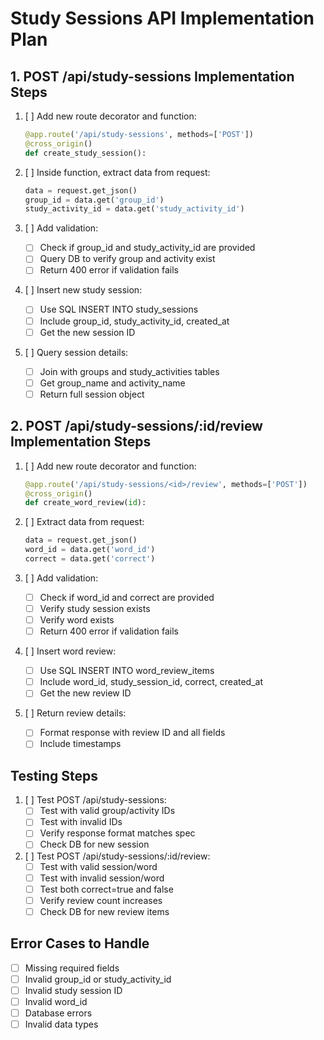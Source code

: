 # Study Sessions API Implementation Plan

## 1. POST /api/study-sessions Implementation Steps

1. [ ] Add new route decorator and function:
   ```python
   @app.route('/api/study-sessions', methods=['POST'])
   @cross_origin()
   def create_study_session():
   ```

2. [ ] Inside function, extract data from request:
   ```python
   data = request.get_json()
   group_id = data.get('group_id')
   study_activity_id = data.get('study_activity_id')
   ```

3. [ ] Add validation:
   - [ ] Check if group_id and study_activity_id are provided
   - [ ] Query DB to verify group and activity exist
   - [ ] Return 400 error if validation fails

4. [ ] Insert new study session:
   - [ ] Use SQL INSERT INTO study_sessions
   - [ ] Include group_id, study_activity_id, created_at
   - [ ] Get the new session ID

5. [ ] Query session details:
   - [ ] Join with groups and study_activities tables
   - [ ] Get group_name and activity_name
   - [ ] Return full session object

## 2. POST /api/study-sessions/:id/review Implementation Steps

1. [ ] Add new route decorator and function:
   ```python
   @app.route('/api/study-sessions/<id>/review', methods=['POST'])
   @cross_origin() 
   def create_word_review(id):
   ```

2. [ ] Extract data from request:
   ```python
   data = request.get_json()
   word_id = data.get('word_id')
   correct = data.get('correct')
   ```

3. [ ] Add validation:
   - [ ] Check if word_id and correct are provided
   - [ ] Verify study session exists
   - [ ] Verify word exists
   - [ ] Return 400 error if validation fails

4. [ ] Insert word review:
   - [ ] Use SQL INSERT INTO word_review_items
   - [ ] Include word_id, study_session_id, correct, created_at
   - [ ] Get the new review ID

5. [ ] Return review details:
   - [ ] Format response with review ID and all fields
   - [ ] Include timestamps

## Testing Steps

1. [ ] Test POST /api/study-sessions:
   - [ ] Test with valid group/activity IDs
   - [ ] Test with invalid IDs
   - [ ] Verify response format matches spec
   - [ ] Check DB for new session

2. [ ] Test POST /api/study-sessions/:id/review:
   - [ ] Test with valid session/word
   - [ ] Test with invalid session/word
   - [ ] Test both correct=true and false
   - [ ] Verify review count increases
   - [ ] Check DB for new review items

## Error Cases to Handle

- [ ] Missing required fields
- [ ] Invalid group_id or study_activity_id
- [ ] Invalid study session ID
- [ ] Invalid word_id
- [ ] Database errors
- [ ] Invalid data types
